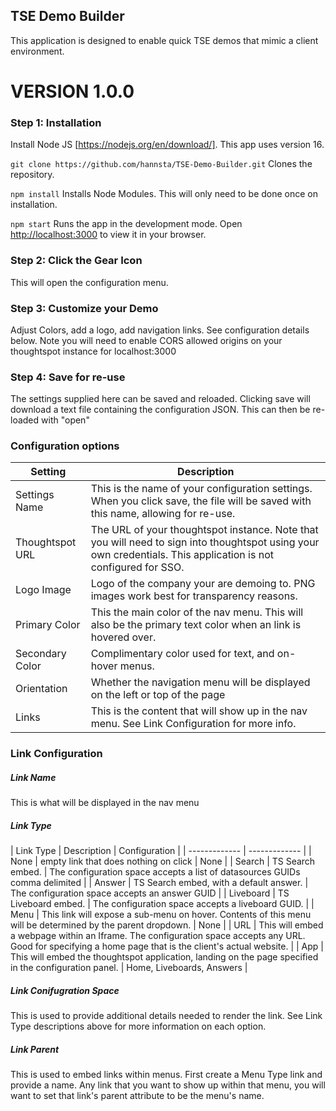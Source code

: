 

## TSE Demo Builder

This application is designed to enable quick TSE demos that mimic a client environment. 


# VERSION 1.0.0

### Step 1: Installation

Install Node JS [https://nodejs.org/en/download/]. This app uses version 16.

`git clone https://github.com/hannsta/TSE-Demo-Builder.git` 
Clones the repository. 

`npm install`
Installs Node Modules. This will only need to be done once on installation. 

`npm start` 
Runs the app in the development mode.
Open [http://localhost:3000](http://localhost:3000) to view it in your browser.

### Step 2: Click the Gear Icon

This will open the configuration menu. 

### Step 3: Customize your Demo

Adjust Colors, add a logo, add navigation links. See configuration details below. Note you will need to enable CORS allowed origins on your thoughtspot instance for localhost:3000

### Step 4: Save for re-use

The settings supplied here can be saved and reloaded. Clicking save will download a text file containing the configuration JSON. This can then be re-loaded with "open"


### Configuration options

| Setting | Description |
| ------------- | ------------- |
| Settings Name | This is the name of your configuration settings. When you click save, the file will be saved with this name, allowing for re-use. |
| Thoughtspot URL | The URL of your thoughtspot instance. Note that you will need to sign into thoughtspot using your own credentials. This application is not configured for SSO. |
| Logo Image | Logo of the company your are demoing to. PNG images work best for transparency reasons.
| Primary Color | This the main color of the nav menu. This will also be the primary text color when an link is hovered over. |
| Secondary Color | Complimentary color used for text, and on-hover menus. |
| Orientation | Whether the navigation menu will be displayed on the left or top of the page |
| Links | This is the content that will show up in the nav menu. See Link Configuration for more info. |

### Link Configuration
##### Link Name
This is what will be displayed in the nav menu
##### Link Type
| Link Type | Description | Configuration |
| ------------- | ------------- |
| None | empty link that does nothing on click | None |
| Search | TS Search embed. | The configuration space accepts a list of datasources GUIDs comma delimited |
| Answer | TS Search embed, with a default answer. | The configuration space accepts an answer GUID |
| Liveboard | TS Liveboard embed. | The configuration space accepts a liveboard GUID. |
| Menu | This link will expose a sub-menu on hover. Contents of this menu will be determined by the parent dropdown. | None |
| URL | This will embed a webpage within an Iframe. The configuration space accepts any URL. Good for specifying a home page that is the client's actual website. |
| App | This will embed the thoughtspot application, landing on the page specified in the configuration panel. | Home, Liveboards, Answers |

##### Link Conifugration Space 
This is used to provide additional details needed to render the link. See Link Type descriptions above for more information on each option.
##### Link Parent
This is used to embed links within menus. First create a Menu Type link and provide a name. Any link that you want to show up within that menu, you will want to set that link's parent attribute to be the menu's name.


